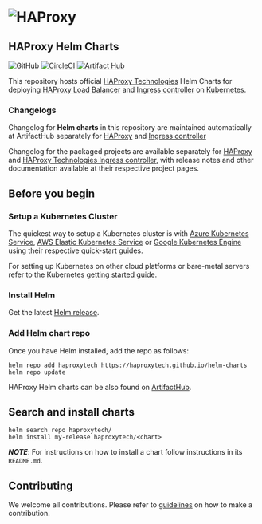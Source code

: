 # ![HAProxy](https://github.com/haproxytech/kubernetes-ingress/raw/master/assets/images/haproxy-weblogo-210x49.png "HAProxy")

## HAProxy Helm Charts

![GitHub](https://img.shields.io/github/license/haproxytech/helm-charts)
[![CircleCI](https://circleci.com/gh/haproxytech/helm-charts/tree/main.svg?style=svg)](https://circleci.com/gh/haproxytech/helm-charts/tree/main)
[![Artifact Hub](https://img.shields.io/endpoint?url=https://artifacthub.io/badge/repository/haproxytech)](https://artifacthub.io/packages/search?repo=haproxytech)

This repository hosts official [HAProxy Technologies](https://www.haproxy.com/) Helm Charts for deploying [HAProxy Load Balancer](https://github.com/haproxy/haproxy) and [Ingress controller](https://github.com/haproxytech/kubernetes-ingress) on [Kubernetes](https://kubernetes.io/).

### Changelogs

Changelog for **Helm charts** in this repository are maintained automatically at ArtifactHub separately for [HAProxy](https://artifacthub.io/packages/helm/haproxytech/haproxy?modal=changelog) and [Ingress controller](https://artifacthub.io/packages/helm/haproxytech/kubernetes-ingress?modal=changelog)

Changelog for the packaged projects are available separately for [HAProxy](https://github.com/haproxy/haproxy/blob/master/CHANGELOG) and [HAProxy Technologies Ingress controller](https://github.com/haproxytech/kubernetes-ingress/releases/), with release notes and other documentation available at their respective project pages.

## Before you begin

### Setup a Kubernetes Cluster

The quickest way to setup a Kubernetes cluster is with [Azure Kubernetes Service](https://azure.microsoft.com/en-us/services/kubernetes-service/), [AWS Elastic Kubernetes Service](https://aws.amazon.com/eks/) or [Google Kubernetes Engine](https://cloud.google.com/kubernetes-engine/) using their respective quick-start guides.

For setting up Kubernetes on other cloud platforms or bare-metal servers refer to the Kubernetes [getting started guide](http://kubernetes.io/docs/getting-started-guides/).

### Install Helm

Get the latest [Helm release](https://github.com/helm/helm#install).

### Add Helm chart repo

Once you have Helm installed, add the repo as follows:

```console
helm repo add haproxytech https://haproxytech.github.io/helm-charts
helm repo update
```

HAProxy Helm charts can be also found on [ArtifactHub](https://artifacthub.io/packages/search?repo=haproxytech).

## Search and install charts

```console
helm search repo haproxytech/
helm install my-release haproxytech/<chart>
```

**_NOTE_**: For instructions on how to install a chart follow instructions in its `README.md`.

## Contributing

We welcome all contributions. Please refer to [guidelines](CONTRIBUTING.md) on how to make a contribution.
